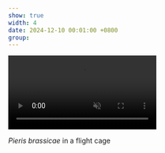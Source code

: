 ```yaml
---
show: true
width: 4
date: 2024-12-10 00:01:00 +0800
group:
---
```

<div>
  <video autoplay loop muted playsinline class="w-100 rounded">
  <source src="assets/video/Pieris_small.mp4" type="video/mp4">
  Your browser does not support the video tag.
</video>
   <div class="card-body">
    <p class="card-text">
      <i>Pieris brassicae</i> in a flight cage </p>
    </div>
  </div>
